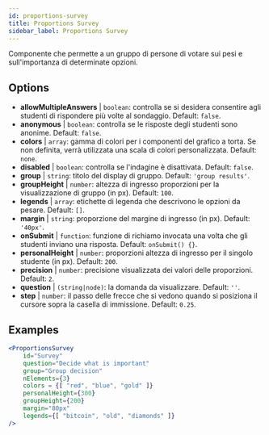 ```yaml
---
id: proportions-survey
title: Proportions Survey
sidebar_label: Proportions Survey
---
```


Componente che permette a un gruppo di persone di votare sui pesi e sull'importanza di determinate opzioni.

## Options

* __allowMultipleAnswers__ | `boolean`: controlla se si desidera consentire agli studenti di rispondere più volte al sondaggio. Default: `false`.
* __anonymous__ | `boolean`: controlla se le risposte degli studenti sono anonime. Default: `false`.
* __colors__ | `array`: gamma di colori per i componenti del grafico a torta. Se non definita, verrà utilizzata una scala di colori personalizzata. Default: `none`.
* __disabled__ | `boolean`: controlla se l'indagine è disattivata. Default: `false`.
* __group__ | `string`: titolo del display di gruppo. Default: `'group results'`.
* __groupHeight__ | `number`: altezza di ingresso proporzioni per la visualizzazione di gruppo (in px). Default: `100`.
* __legends__ | `array`: etichette di legenda che descrivono le opzioni da pesare. Default: `[]`.
* __margin__ | `string`: proporzione del margine di ingresso (in px). Default: `'40px'`.
* __onSubmit__ | `function`: funzione di richiamo invocata una volta che gli studenti inviano una risposta. Default: `onSubmit() {}`.
* __personalHeight__ | `number`: proporzioni altezza di ingresso per il singolo studente (in px). Default: `200`.
* __precision__ | `number`: precisione visualizzata dei valori delle proporzioni. Default: `2`.
* __question__ | `(string|node)`: la domanda da visualizzare. Default: `''`.
* __step__ | `number`: il passo delle frecce che si vedono quando si posiziona il cursore sopra la casella di immissione. Default: `0.25`.


## Examples

```jsx live
<ProportionsSurvey 
    id="Survey"
    question="Decide what is important"
    group="Group decision"
    nElements={3}
    colors = {[ "red", "blue", "gold" ]}
    personalHeight={300}
    groupHeight={200}
    margin="80px"
    legends={[ "bitcoin", "old", "diamonds" ]}
/>
```



